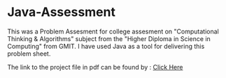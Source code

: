 # Java-Assessment

This was a Problem Assesment for college assesment on "Computational Thinking & Algorithms" subject from the "Higher Diploma in Science in Computing" from GMIT. I have used Java as a tool for delivering this problem sheet.

The link to the project file in pdf can be found by : [Click Here](https://github.com/MarcoMen-Temp/Java-Assessment/blob/master/CTJava/CTJava.pdf)
